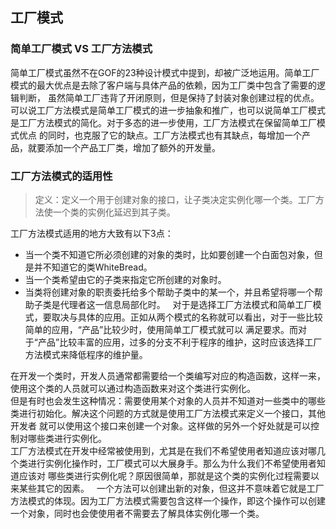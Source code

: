 ## 工厂模式  

### 简单工厂模式 VS 工厂方法模式  
简单工厂模式虽然不在GOF的23种设计模式中提到，却被广泛地运用。简单工厂模式的最大优点是去除了客户端与具体产品的依赖，因为工厂类中包含了需要的逻辑判断，
虽然简单工厂违背了开闭原则，但是保持了封装对象创建过程的优点。  
可以说工厂方法模式是简单工厂模式的进一步抽象和推广，也可以说简单工厂模式是工厂方法模式的简化。对于多态的进一步使用，工厂方法模式在保留简单工厂模式优点
的同时，也克服了它的缺点。工厂方法模式也有其缺点，每增加一个产品，就要添加一个产品工厂类，增加了额外的开发量。  

### 工厂方法模式的适用性  
> 定义：定义一个用于创建对象的接口，让子类决定实例化哪一个类。工厂方法使一个类的实例化延迟到其子类。

工厂方法模式适用的地方大致有以下3点：  
* 当一个类不知道它所必须创建的对象的类时，比如要创建一个白面包对象，但是并不知道它的类WhiteBread。  
* 当一个类希望由它的子类来指定它所创建的对象时。  
* 当类将创建对象的职责委托给多个帮助子类中的某一个，并且希望将哪一个帮助子类是代理者这一信息局部化时。  
对于是选择工厂方法模式和简单工厂模式，要取决与具体的应用。正如从两个模式的名称就可以看出，对于一些比较简单的应用，“产品”比较少时，使用简单工厂模式就可以
满足要求。而对于“产品”比较丰富的应用，过多的分支不利于程序的维护，这时应该选择工厂方法模式来降低程序的维护量。  

在开发一个类时，开发人员通常都需要给一个类编写对应的构造函数，这样一来，使用这个类的人员就可以通过构造函数来对这个类进行实例化。  
但是有时也会发生这种情况：需要使用某个对象的人员并不知道对一些类中的哪些类进行初始化。解决这个问题的方式就是使用工厂方法模式来定义一个接口，其他开发者
就可以使用这个接口来创建一个对象。这样做的另外一个好处就是可以控制对哪些类进行实例化。  
工厂方法模式在开发中经常被使用到，尤其是在我们不希望使用者知道应该对哪几个类进行实例化操作时，工厂模式可以大展身手。那么为什么我们不希望使用者知道应该对
哪些类进行实例化呢？原因很简单，那就是这个类的实例化过程需要以来某些其它的因素。  
一个方法可以创建出新的对象，但这并不意味着它就是工厂方法模式的体现。因为工厂方法模式需要包含这样一个操作，即这个操作可以创建一个对象，同时也会使使用者不需要去了解具体实例化哪一个类。  
